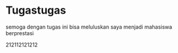 # Tugastugas

semoga dengan tugas ini bisa meluluskan saya menjadi mahasiswa berprestasi 

212112121212

